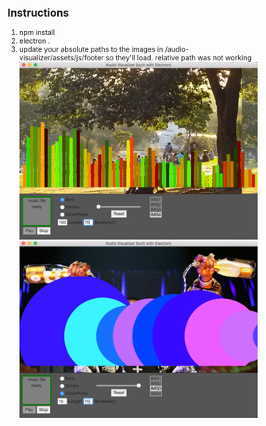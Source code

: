 ## Instructions
1. npm install
2. electron .
3. update your absolute paths to the images in /audio-visualizer/assets/js/footer so they'll load. relative path was not working
![Screenshot1](/audio-visualizer_screenshot_1.png)
![Screenshot2](/audio-visualizer_screenshot_2.png)
